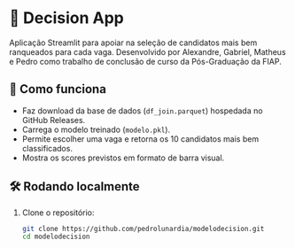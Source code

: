 # 🎯 Decision App

Aplicação Streamlit para apoiar na seleção de candidatos mais bem ranqueados para cada vaga.
Desenvolvido por Alexandre, Gabriel, Matheus e Pedro como trabalho de conclusão de curso da Pós-Graduação da FIAP.

## 🚀 Como funciona
- Faz download da base de dados (`df_join.parquet`) hospedada no GitHub Releases.
- Carrega o modelo treinado (`modelo.pkl`).
- Permite escolher uma vaga e retorna os 10 candidatos mais bem classificados.
- Mostra os scores previstos em formato de barra visual.

## 🛠️ Rodando localmente

1. Clone o repositório:
   ```bash
   git clone https://github.com/pedrolunardia/modelodecision.git
   cd modelodecision
